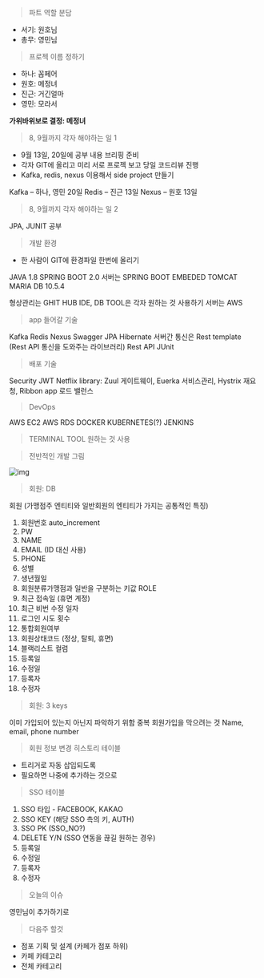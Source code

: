 >파트 역할 분담

- 서기: 원호님
- 총무: 영민님

>프로젝 이름 정하기

- 하나: 꼼페어
- 원호: 메정녀
- 진근: 거긴얼마
- 영민: 모라서

**가위바위보로 결정: 메정녀**

>8, 9월까지 각자 해야하는 일 1

- 9월 13일, 20일에 공부 내용 브리핑 준비
- 각자 GIT에 올리고 미리 서로 프로젝 보고 당일 코드리뷰 진행
- Kafka, redis, nexus 이용해서 side project 만들기

Kafka – 하나, 영민 20일
Redis – 진근 13일
Nexus – 원호 13일

>8, 9월까지 각자 해야하는 일 2

JPA, JUNIT 공부

>개발 환경
- 한 사람이 GIT에 환경파일 한번에 올리기

JAVA 1.8
SPRING BOOT 2.0
서버는 SPRING BOOT EMBEDED TOMCAT
MARIA DB 10.5.4

형상관리는 GHIT HUB
IDE, DB TOOL은 각자 원하는 것 사용하기
서버는 AWS

>app 들어갈 기술

Kafka
Redis
Nexus
Swagger
JPA
Hibernate
서버간 통신은 Rest template  
(Rest API 통신을 도와주는 라이브러리)
Rest API
JUnit

>배포 기술

Security
JWT
Netflix library: 
	Zuul 게이트웨이, 
	Euerka 서비스관리, 
	Hystrix 재요청, 
	Ribbon app 로드 밸런스
	
>DevOps

AWS EC2
AWS RDS
DOCKER
KUBERNETES(?)
JENKINS

>TERMINAL TOOL 원하는 것 사용

>전반적인 개발 그림

![img](https://user-images.githubusercontent.com/22676531/89748732-a51edb80-daff-11ea-9c7a-4b471b7016b9.PNG)

>회원: DB

회원 (가맹점주 엔티티와 일반회원의 엔티티가 가지는 공통적인 특징)
1.  회원번호 auto_increment   
2.  PW
3.  NAME    
4.  EMAIL (ID 대신 사용)
5.  PHONE
6.  성별
7.  생년월일
8.  회원분류가맹점과 일반을 구분하는 키값 ROLE
9.  최근 접속일 (휴면 계정)
10.  최근 비번 수정 일자
11.  로그인 시도 횟수
12.  통합회원여부
13.  회원상태코드 (정상, 탈퇴, 휴면)
14.  블랙리스트 컬럼
15.  등록일
16.  수정일   
17.  등록자    
18.  수정자

>회원: 3 keys

이미 가입되어 있는지 아닌지 파악하기 위함
중복 회원가입을 막으려는 것
Name, email, phone number

>회원 정보 변경 히스토리 테이블
-   트리거로 자동 삽입되도록
-   필요하면 나중에 추가하는 것으로

>SSO 테이블
1.  SSO 타입 - FACEBOOK, KAKAO
2.  SSO KEY (해당 SSO 측의 키, AUTH)    
3.  SSO PK (SSO_NO?)    
4.  DELETE Y/N (SSO 연동을 끊길 원하는 경우)    
5.  등록일    
6.  수정일    
7.  등록자    
8.  수정자

>오늘의 이슈

영민님이 추가하기로

>다음주 할것

-  점포 기획 및 설계 (카페가 점포 하위)
-  카페 카테고리    
- 전체 카테고리
 
